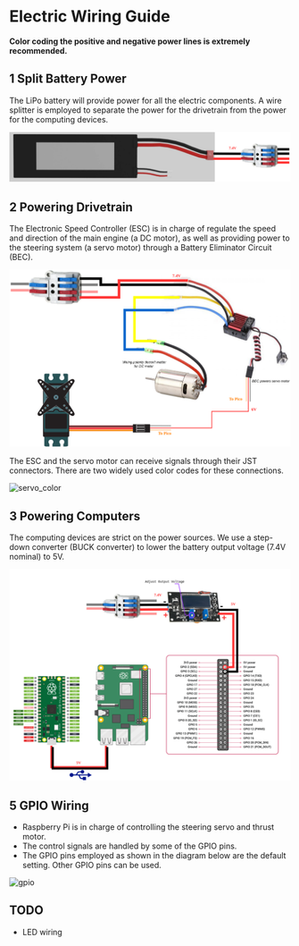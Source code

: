 # Electric Wiring Guide
**Color coding the positive and negative power lines is extremely recommended.**

## 1 Split Battery Power
The LiPo battery will provide power for all the electric components. 
A wire splitter is employed to separate the power for the drivetrain from the power for the computing devices.


![battery-splitter](images/wiring/battery-splitter.png)

## 2 Powering Drivetrain
The Electronic Speed Controller (ESC) is in charge of regulate the speed and direction of the main engine (a DC motor), as well as providing power to the steering system (a servo motor) through a Battery Eliminator Circuit (BEC).

![esc-motor-servo](images/wiring/esc-motor-servo.png)

The ESC and the servo motor can receive signals through their JST connectors.
There are two widely used color codes for these connections.

![servo_color](https://i0.wp.com/dronebotworkshop.com/wp-content/uploads/2018/05/servo-motor-pinout.jpg?w=768&ssl=1)

## 3 Powering Computers
The computing devices are strict on the power sources. We use a step-down converter (BUCK converter) to lower the battery output voltage (7.4V nominal) to 5V. 

![converter-pi-pico](images/wiring/buck-pi-pico.png)

## 5 GPIO Wiring
- Raspberry Pi is in charge of controlling the steering servo and thrust motor.
- The control signals are handled by some of the GPIO pins.
- The GPIO pins employed as shown in the diagram below are the default setting.
Other GPIO pins can be used.

![gpio](/_DOCS/assemble/electric/images/gpio.jpg)

## TODO
- LED wiring

